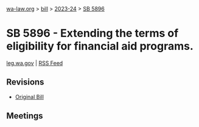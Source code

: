 [wa-law.org](/) > [bill](/bill/) > [2023-24](/bill/2023-24/) > [SB 5896](/bill/2023-24/sb/5896/)

# SB 5896 - Extending the terms of eligibility for financial aid programs.
[leg.wa.gov](https://app.leg.wa.gov/billsummary?BillNumber=5896&Year=2023&Initiative=false) | [RSS Feed](./rss.xml)

## Revisions
* [Original Bill](1/)

## Meetings